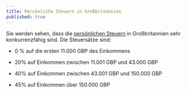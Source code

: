 ```yaml
---
title: Persönliche Steuern in Großbritannien
published: true
---
```


Sie werden sehen, dass die [persönlichen Steuern](https://www.gov.uk/topic/personal-tax) in Großbritannien sehr 
konkurrenzfähig sind. Die Steuersätze sind:

- 0 % auf die ersten 11.000 GBP des Einkommens

- 20% auf Einkommen zwischen 11.001 GBP und 43.000 GBP

- 40% auf Einkommen zwischen 43.001 GBP und 150.000 GBP

- 45% auf Einkommen über 150.000 GBP
